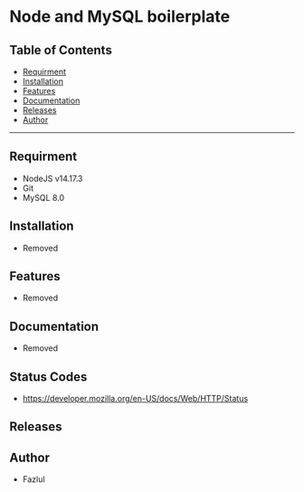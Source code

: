 

# Node and MySQL boilerplate



## Table of Contents 

- [Requirment](#requirment)
- [Installation](#installation)
- [Features](#features)
- [Documentation](#documentation)
- [Releases](#releases)
- [Author](#author)

---
## Requirment

- NodeJS v14.17.3
- Git
- MySQL 8.0

## Installation

- Removed

## Features

- Removed


## Documentation
- Removed


## Status Codes
- https://developer.mozilla.org/en-US/docs/Web/HTTP/Status

## Releases

## Author
- Fazlul 

